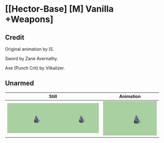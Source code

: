 # [\[Hector-Base\] \[M\] Vanilla +Weapons]

## Credit

Original animation by IS.

Sword by Zane Avernathy.

Axe (Punch Crit) by Vilkalizer.
	
## Unarmed

| Still | Animation |
| :---: | :-------: |
| ![Unarmed still](./Unarmed_000.png) | ![Unarmed animation](./Unarmed.gif) |
